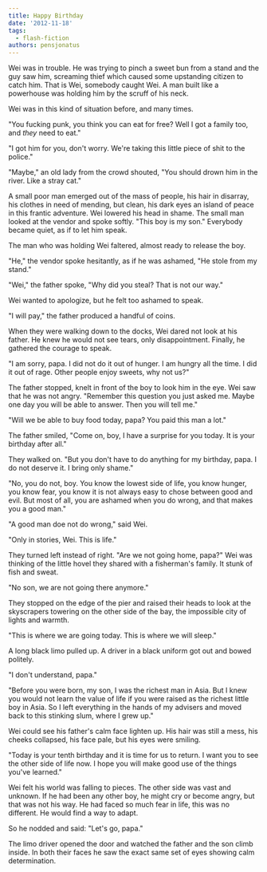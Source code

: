 ```yaml
---
title: Happy Birthday
date: '2012-11-18'
tags:
  - flash-fiction
authors: pensjonatus
---
```


Wei was in trouble. He was trying to pinch a sweet bun from a stand and the guy
saw him, screaming thief which caused some upstanding citizen to catch him. That
is Wei, somebody caught Wei. A man built like a powerhouse was holding him by
the scruff of his neck.

<!-- truncate -->

Wei was in this kind of situation before, and many times.

"You fucking punk, you think you can eat for free? Well I got a family too, and
_they_ need to eat."

"I got him for you, don't worry. We're taking this little piece of shit to the
police."

"Maybe," an old lady from the crowd shouted, "You should drown him in the river.
Like a stray cat."

A small poor man emerged out of the mass of people, his hair in disarray, his
clothes in need of mending, but clean, his dark eyes an island of peace in this
frantic adventure. Wei lowered his head in shame. The small man looked at the
vendor and spoke softly. "This boy is my son." Everybody became quiet, as if to
let him speak.

The man who was holding Wei faltered, almost ready to release the boy.

"He," the vendor spoke hesitantly, as if he was ashamed, "He stole from my
stand."

"Wei," the father spoke, "Why did you steal? That is not our way."

Wei wanted to apologize, but he felt too ashamed to speak.

"I will pay," the father produced a handful of coins.

When they were walking down to the docks, Wei dared not look at his father. He
knew he would not see tears, only disappointment. Finally, he gathered the
courage to speak.

"I am sorry, papa. I did not do it out of hunger. I am hungry all the time. I
did it out of rage. Other people enjoy sweets, why not us?"

The father stopped, knelt in front of the boy to look him in the eye. Wei saw
that he was not angry. "Remember this question you just asked me. Maybe one day
you will be able to answer. Then you will tell me."

"Will we be able to buy food today, papa? You paid this man a lot."

The father smiled, "Come on, boy, I have a surprise for you today. It is your
birthday after all."

They walked on. "But you don't have to do anything for my birthday, papa. I do
not deserve it. I bring only shame."

"No, you do not, boy. You know the lowest side of life, you know hunger, you
know fear, you know it is not always easy to chose between good and evil. But
most of all, you are ashamed when you do wrong, and that makes you a good man."

"A good man doe not do wrong," said Wei.

"Only in stories, Wei. This is life."

They turned left instead of right. "Are we not going home, papa?" Wei was
thinking of the little hovel they shared with a fisherman's family. It stunk of
fish and sweat.

"No son, we are not going there anymore."

They stopped on the edge of the pier and raised their heads to look at the
skyscrapers towering on the other side of the bay, the impossible city of lights
and warmth.

"This is where we are going today. This is where we will sleep."

A long black limo pulled up. A driver in a black uniform got out and bowed
politely.

"I don't understand, papa."

"Before you were born, my son, I was the richest man in Asia. But I knew you
would not learn the value of life if you were raised as the richest little boy
in Asia. So I left everything in the hands of my advisers and moved back to this
stinking slum, where I grew up."

Wei could see his father's calm face lighten up. His hair was still a mess, his
cheeks collapsed, his face pale, but his eyes were smiling.

"Today is your tenth birthday and it is time for us to return. I want you to see
the other side of life now. I hope you will make good use of the things you've
learned."

Wei felt his world was falling to pieces. The other side was vast and unknown.
If he had been any other boy, he might cry or become angry, but that was not his
way. He had faced so much fear in life, this was no different. He would find a
way to adapt.

So he nodded and said: "Let's go, papa."

The limo driver opened the door and watched the father and the son climb inside.
In both their faces he saw the exact same set of eyes showing calm
determination.

